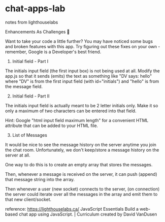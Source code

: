 # chat-apps-lab

notes from  lighthouselabs

Enhancements As Challenges 💪

Want to take your code a little further? You may have noticed some bugs and broken features with this app. Try figuring out these fixes on your own - remember, Google is a Developer's best friend.

1. Initial field - Part I

The initials input field (the first input box) is not being used at all. Modify the app.js so that it sends (emits) the text as something like "DV says: hello" where "DV" is from the first input field (with id="initials") and "hello" is from the message field.


2. Initial field - Part II

The initials input field is actually meant to be 2 letter initials only. Make it so only a maximum of two characters can be entered into that field.

Hint: Google "html input field maximum length" for a convenient HTML attribute that can be added to your HTML file.


3. List of Messages

It would be nice to see the message history on the server anytime you join the chat room. Unfortunately, we don't keep/store a message history on the server at all.

One way to do this is to create an empty array that stores the messages.

Then, whenever a message is received on the server, it can push (append) that message string into the array.

Then whenever a user (new socket) connects to the server, (on connection) the server could iterate over all the messages in the array and emit them to that new client/socket.

reference: https://lighthouselabs.ca/
JavaScript Essentials
Build a web-based chat app using JavaScript.  | Curriculum created by David VanDusen
